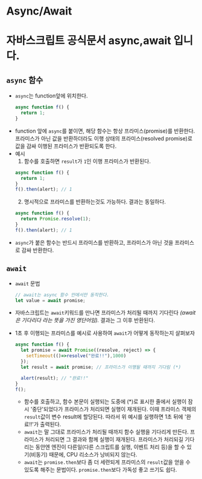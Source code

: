 # Async/Await
# 자바스크립트 공식문서 async,await 입니다.

## `async` 함수
- `async`는 function앞에 위치한다.
  ```js
  async function f() {
    return 1;
  }
  ```
- function 앞에 `async`를 붙이면, 해당 함수는 항상 프라미스(promise)를 반환한다. 프라미스가 아닌 값을 반환하더라도 이행 상태의 프라미스(resolved promise)로 값을 감싸 이행된 프라미스가 반환되도록 한다.
- 예시
  1. 함수를 호출하면 `result`가 `1`인 이행 프라미스가 반환된다.
    ```js
    async function f() {
      return 1;
    }
    f().then(alert); // 1
    ```
  2. 명시적으로 프라미스를 반환하는것도 가능하다. 결과는 동일하다.
    ```js
    async function f() {
      return Promise.resolve(1);
    }
    f().then(alert); // 1
    ```
- `async`가 붙은 함수는 반드시 프라미스를 반환하고, 프라미스가 아닌 것을 프라미스로 감싸 반환한다.

## `await`
- `await` 문법
  ```js 
  // await는 async 함수 안에서만 동작한다.
  let value = await promise;
  ```

- 자바스크립트는 `await`키워드를 만나면 프라미스가 처리될 때까지 기다린다 *(await은 기다리다 라는 뜻을 가진 영단어임).* 결과는 그 이후 반환된다.
- 1초 후 이행되는 프라미스를 예시로 사용하여 `await`가 어떻게 동작하는지 살펴보자
  ```js
  async function f() {
    let promise = await Promise((resolve, reject) => {
      setTimeout(()=>resolve("완료!!"),1000)
    });
    let result = await promise; // 프라미스가 이행될 때까지 기다림 (*)

    alert(result); // "완료!!"
  }
  f();
  ```
  - 함수를 호출하고, 함수 본문이 실행되는 도중에 (*)로 표시한 줄에서 실행이 잠시 '중단'되었다가 프라미스가 처리되면 실행이 재개된다. 이때 프라미스 객체의 `result`값이 변수 result에 할당된다. 따라서 위 예시를 실행하면 1초 뒤에 '완료!!'가 출력된다.
  - `await`는 말 그대로 프라미스가 처리될 때까지 함수 실행을 기다리게 만든다. 프라미스가 처리되면 그 결과와 함께 실행이 재개된다. 프라미스가 처리되길 기다리는 동안엔 엔진이 다른일(다른 스크립트를 실행, 이벤트 처리 등)을 할 수 있기(비동기) 때문에, CPU 리소스가 낭비되지 않는다.
  - `await`는 `promise.then`보다 좀 더 세련되게 프라미스의 `result`값을 얻을 수 있도록 해주는 문법이다. `promise.then`보다 가독성 좋고 쓰기도 쉽다.
